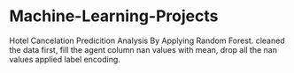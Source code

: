 # Machine-Learning-Projects 
Hotel Cancelation Predicition Analysis By Applying Random Forest.
cleaned the data first, fill the agent column nan values with mean, drop all the nan values
applied label encoding.
